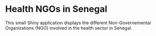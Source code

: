 # Health NGOs in Senegal

This small Shiny application displays the different Non-Governemental Organizations (NGO) involved in the health sector in Senegal. 
